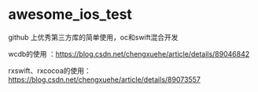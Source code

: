 # awesome_ios_test
github 上优秀第三方库的简单使用，oc和swift混合开发

wcdb的使用 ：https://blog.csdn.net/chengxuehe/article/details/89046842

rxswift、rxcocoa的使用：https://blog.csdn.net/chengxuehe/article/details/89073557
